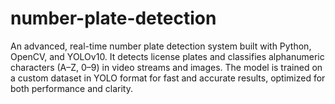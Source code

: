 # number-plate-detection
An advanced, real-time number plate detection system built with Python, OpenCV, and YOLOv10. It detects license plates and classifies alphanumeric characters (A–Z, 0–9) in video streams and images. The model is trained on a custom dataset in YOLO format for fast and accurate results, optimized for both performance and clarity.

